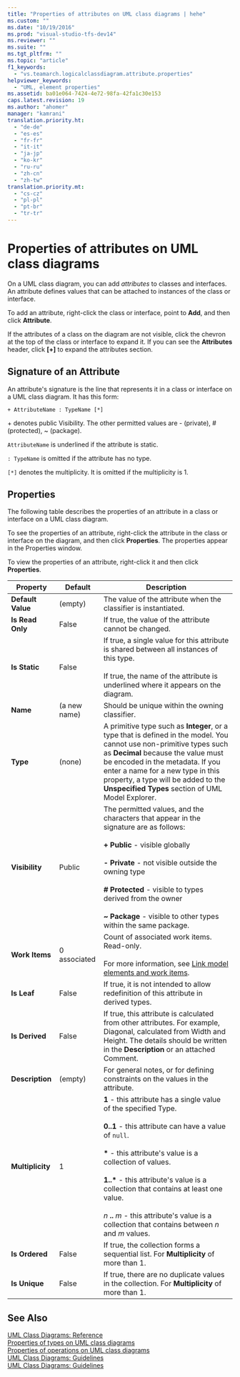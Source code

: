 ```yaml
---
title: "Properties of attributes on UML class diagrams | hehe"
ms.custom: ""
ms.date: "10/19/2016"
ms.prod: "visual-studio-tfs-dev14"
ms.reviewer: ""
ms.suite: ""
ms.tgt_pltfrm: ""
ms.topic: "article"
f1_keywords: 
  - "vs.teamarch.logicalclassdiagram.attribute.properties"
helpviewer_keywords: 
  - "UML, element properties"
ms.assetid: ba01e064-7424-4e72-98fa-42fa1c30e153
caps.latest.revision: 19
ms.author: "ahomer"
manager: "kamrani"
translation.priority.ht: 
  - "de-de"
  - "es-es"
  - "fr-fr"
  - "it-it"
  - "ja-jp"
  - "ko-kr"
  - "ru-ru"
  - "zh-cn"
  - "zh-tw"
translation.priority.mt: 
  - "cs-cz"
  - "pl-pl"
  - "pt-br"
  - "tr-tr"
---
```

# Properties of attributes on UML class diagrams
On a UML class diagram, you can add *attributes* to classes and interfaces. An attribute defines values that can be attached to instances of the class or interface.  
  
 To add an attribute, right-click the class or interface, point to **Add**, and then click **Attribute**.  
  
 If the attributes of a class on the diagram are not visible, click the chevron at the top of the class or interface to expand it. If you can see the **Attributes** header, click **[+]** to expand the attributes section.  
  
## Signature of an Attribute  
 An attribute's signature is the line that represents it in a class or interface on a UML class diagram. It has this form:  
  
```  
+ AttributeName : TypeName [*]  
```  
  
 \+ denotes public Visibility. The other permitted values are - (private), # (protected), ~ (package).  
  
 `AttributeName` is underlined if the attribute is static.  
  
 `: TypeName` is omitted if the attribute has no type.  
  
 `[*]` denotes the multiplicity. It is omitted if the multiplicity is 1.  
  
## Properties  
 The following table describes the properties of an attribute in a class or interface on a UML class diagram.  
  
 To see the properties of an attribute, right-click the attribute in the class or interface on the diagram, and then click **Properties**. The properties appear in the Properties window.  
  
 To view the properties of an attribute, right-click it and then click **Properties**.  
  
|**Property**|**Default**|Description|  
|------------------|-----------------|-----------------|  
|**Default Value**|(empty)|The value of the attribute when the classifier is instantiated.|  
|**Is Read Only**|False|If true, the value of the attribute cannot be changed.|  
|**Is Static**|False|If true, a single value for this attribute is shared between all instances of this type.<br /><br /> If true, the name of the attribute is underlined where it appears on the diagram.|  
|**Name**|(a new name)|Should be unique within the owning classifier.|  
|**Type**|(none)|A primitive type such as **Integer**, or a type that is defined in the model. You cannot use non-primitive types such as **Decimal** because the value must be encoded in the metadata. If you enter a name for a new type in this property, a type will be added to the **Unspecified Types** section of UML Model Explorer.|  
|**Visibility**|Public|The permitted values, and the characters that appear in the signature are as follows:<br /><br /> **+ Public** - visible globally<br /><br /> **- Private** - not visible outside the owning type<br /><br /> **# Protected** - visible to types derived from the owner<br /><br /> **~ Package** - visible to other types within the same package.|  
|**Work Items**|0 associated|Count of associated work items. Read-only.<br /><br /> For more information, see [Link model elements and work items](../modeling/link-model-elements-and-work-items.md).|  
|**Is Leaf**|False|If true, it is not intended to allow redefinition of this attribute in derived types.|  
|**Is Derived**|False|If true, this attribute is calculated from other attributes. For example, Diagonal, calculated from Width and Height. The details should be written in the **Description** or an attached Comment.|  
|**Description**|(empty)|For general notes, or for defining constraints on the values in the attribute.|  
|**Multiplicity**|1|**1** - this attribute has a single value of the specified Type.<br /><br /> **0..1** - this attribute can have a value of `null`.<br /><br /> **\*** - this attribute's value is a collection of values.<br /><br /> **1..\*** - this attribute's value is a collection that contains at least one value.<br /><br /> *n* **..** *m* - this attribute's value is a collection that contains between *n* and *m* values.|  
|**Is Ordered**|False|If true, the collection forms a sequential list. For **Multiplicity** of more than 1.|  
|**Is Unique**|False|If true, there are no duplicate values in the collection. For **Multiplicity** of more than 1.|  
  
## See Also  
 [UML Class Diagrams: Reference](../modeling/uml-class-diagrams--reference.md)   
 [Properties of types on UML class diagrams](../modeling/properties-of-types-on-uml-class-diagrams.md)   
 [Properties of operations on UML class diagrams](../modeling/properties-of-operations-on-uml-class-diagrams.md)   
 [UML Class Diagrams: Guidelines](../modeling/uml-class-diagrams--guidelines.md)   
 [UML Class Diagrams: Guidelines](../modeling/uml-class-diagrams--guidelines.md)
